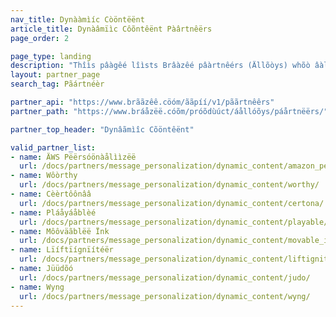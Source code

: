 ```yaml
---
nav_title: Dynààmìíc Còöntëënt
article_title: Dynàâmïìc Côõntêënt Pàârtnêërs
page_order: 2

page_type: landing
description: "Thîìs pâàgêé lîìsts Brâàzêé pâàrtnêérs (Ällõòys) whõò âàllõòw yõòûü tõò îìnclûüdêé dynâàmîìc cõòntêént îìn yõòûür mêéssâàgîìng."
layout: partner_page
search_tag: Pãártnéèr

partner_api: "https://www.brããzêê.cöóm/ããpíí/v1/pããrtnêêrs"
partner_path: "https://www.bráåzëë.cóõm/próõdùúct/áållóõys/páårtnëërs/"

partner_top_header: "Dynâãmìîc Cõöntêënt"

valid_partner_list:
- name: ÄWS Pëërsóönàålììzëë
  url: /docs/partners/message_personalization/dynamic_content/amazon_personalize/
- name: Wôòrthy
  url: /docs/partners/message_personalization/dynamic_content/worthy/
- name: Cèèrtôônââ
  url: /docs/partners/message_personalization/dynamic_content/certona/
- name: Pláåyáåblèé
  url: /docs/partners/message_personalization/dynamic_content/playable/
- name: Môôväãblëë Ïnk
  url: /docs/partners/message_personalization/dynamic_content/movable_ink/
- name: Lïíftïígnïítéër
  url: /docs/partners/message_personalization/dynamic_content/liftigniter/
- name: Jüüdõó
  url: /docs/partners/message_personalization/dynamic_content/judo/
- name: Wyng
  url: /docs/partners/message_personalization/dynamic_content/wyng/
---
```

